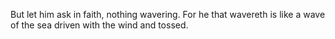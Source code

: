 But let him ask in faith, nothing wavering. For he that wavereth is like a wave of the sea driven with the wind and tossed.
